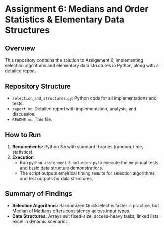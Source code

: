 # Assignment 6: Medians and Order Statistics & Elementary Data Structures

## Overview
This repository contains the solution to Assignment 6, implementing selection algorithms and elementary data structures in Python, along with a detailed report.

## Repository Structure
- `selection_and_structures.py`: Python code for all implementations and tests.
- `report.md`: Detailed report with implementation, analysis, and discussion.
- `README.md`: This file.

## How to Run
1. **Requirements:** Python 3.x with standard libraries (random, time, statistics).
2. **Execution:**
   - Run `python assignment_6_solution.py` to execute the empirical tests and basic data structure demonstrations.
   - The script outputs empirical timing results for selection algorithms and test outputs for data structures.

## Summary of Findings
- **Selection Algorithms:** Randomized Quickselect is faster in practice, but Median of Medians offers consistency across input types.
- **Data Structures:** Arrays suit fixed-size, access-heavy tasks; linked lists excel in dynamic scenarios.

